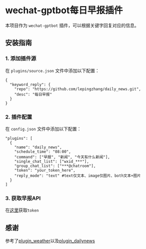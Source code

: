 # wechat-gptbot每日早报插件

本项目作为 `wechat-gptbot` 插件，可以根据关键字回复对应的信息。

## 安装指南

### 1. 添加插件源
在 `plugins/source.json` 文件中添加以下配置：
```
{
  "keyword_reply": {
    "repo": "https://github.com/lepingzhang/daily_news.git",
    "desc": "每日早报"
  }
}
```

### 2. 插件配置
在 `config.json` 文件中添加以下配置：
```
"plugins": [
  {
    "name": "daily_news",
    "schedule_time": "08:00",
    "command": ["早报", "新闻", "今天有什么新闻"],
    "single_chat_list": ["wxid_***"], 
    "group_chat_list": ["***@chatroom"],
    "token": "your_token_here",
    "reply_mode": "text" #text仅文本、image仅图片、both文本+图片
  }
]
```

### 3. 获取早报API
在[这里](https://alapi.cn/api/view/93)获取`token`

## 感谢
参考了[plugin_weather](https://github.com/iuiaoin/plugin_weather)以及[plugin_dailynews](https://github.com/goxofy/plugin_dailynews)
